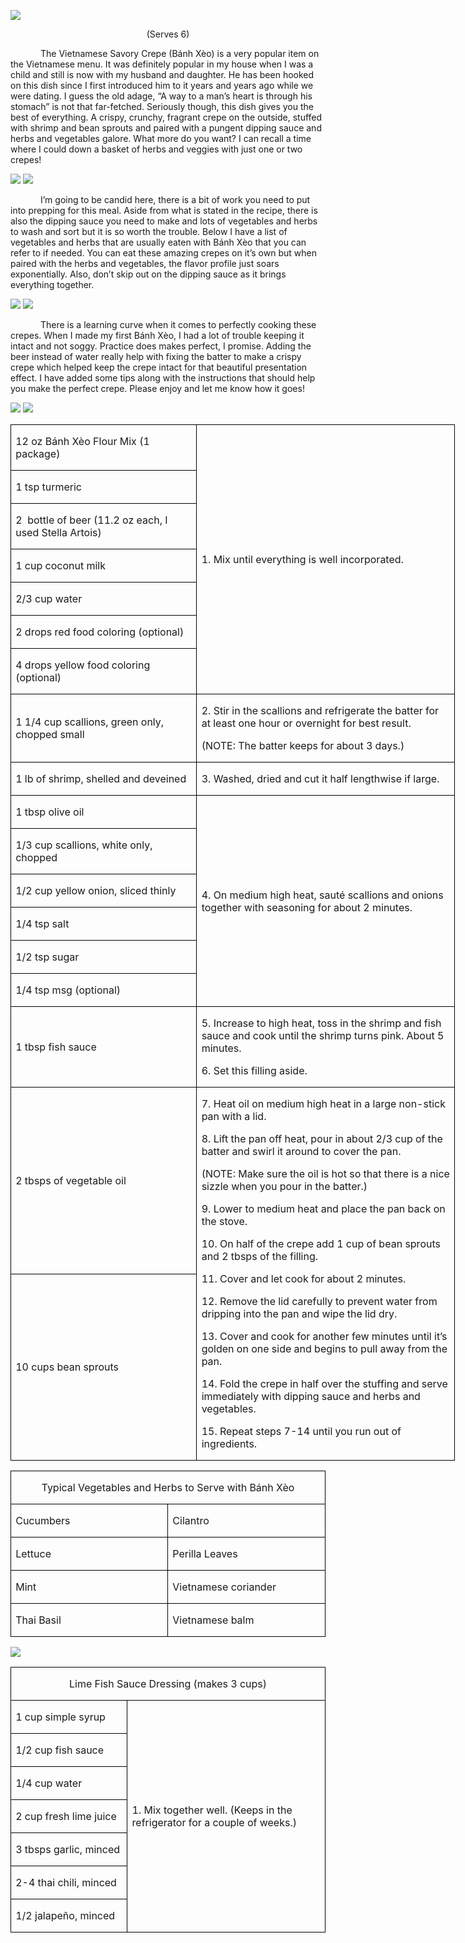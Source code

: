 ![](images/2015/10/20150802-20150802-DSC_4087.jpg)
<p align=center style='text-align:center'><span>(Serves 6)</span></p>

<p style='text-indent:.5in'><span style=''>The
Vietnamese Savory Crepe (Bánh Xèo) is a very popular item on the Vietnamese menu. It was definitely popular in my house when I was a child and still is now with my husband and daughter. He has been hooked on this dish since I first introduced him to it years and years ago while we were dating. I guess the old adage, “A way to a man’s heart is through his stomach” is not that far-fetched. Seriously though, this dish gives you the best of everything. A crispy, crunchy, fragrant crepe on the outside, stuffed with shrimp and bean sprouts and paired with a pungent dipping sauce and herbs and vegetables galore. What more do you want? I can recall a time where I could down a basket of herbs and veggies with just one or two crepes!</span></p>

![](images/2015/10/20150801-20150801-DSC_4062.jpg)
![](images/2015/10/20150801-20150801-DSC_4063.jpg)

<p style='text-indent:.5in'><span style=''>I’m going to be candid here, there is a bit of work you need to put into prepping for this meal. Aside from what is stated in the recipe, there is also the dipping sauce you need to make and lots of vegetables and herbs to wash and sort but it is so worth the trouble. Below I have a list of vegetables and herbs that are usually eaten with Bánh Xèo that you can refer to if needed. You can eat these amazing crepes on it’s own but when paired with the herbs and vegetables, the flavor profile just soars exponentially. Also, don’t skip out on the dipping sauce as it brings everything together.</span></p>

![](images/2015/10/20150801-20150801-DSC_4066.jpg)
![](images/2015/10/20150801-20150801-DSC_4069.jpg)

<p style='text-indent:.5in'><span style=''>There is a learning curve when it comes to perfectly cooking these crepes. When I made my first Bánh Xèo, I had a lot of trouble keeping it intact and not soggy. Practice does makes perfect, I promise. Adding the beer instead of water really help with fixing the batter to make a crispy crepe which helped keep the crepe intact for that beautiful presentation effect. I have added some tips along with the instructions that should help you make the perfect crepe. Please enjoy and let me know how it goes!</span></p>

![](images/2015/10/20150802-20150802-DSC_4075.jpg)
![](images/2015/10/20150802-20150802-DSC_4081.jpg)

<table border=1 cellspacing=0 cellpadding=0 width=533
 style='width:533.4pt;border-collapse:collapse;border:none'>
 <tr style='height:23.25pt'>
  <td width=221 style='width:221.4pt;border:solid windowtext 1.0pt;padding:
  0in 5.4pt 0in 5.4pt;height:23.25pt'>
  <p><span style=''>12 oz Bánh Xèo Flour Mix
  (1 package)</span></p>
  </td>
  <td width=312 rowspan=7 style='width:312.0pt;border:solid windowtext 1.0pt;
  border-left:none;padding:0in 5.4pt 0in 5.4pt;height:23.25pt'>
  <p><span style=''>1. Mix until everything is
  well incorporated.</span></p>
  </td>
 </tr>
 <tr style='height:21.9pt'>
  <td width=221 style='width:221.4pt;border:solid windowtext 1.0pt;border-top:
  none;padding:0in 5.4pt 0in 5.4pt;height:21.9pt'>
  <p><span style=''>1 tsp turmeric</span></p>
  </td>
 </tr>
 <tr style='height:21.9pt'>
  <td width=221 style='width:221.4pt;border:solid windowtext 1.0pt;border-top:
  none;padding:0in 5.4pt 0in 5.4pt;height:21.9pt'>
  <p><span style=''>2&nbsp; bottle of beer
  (11.2 oz each, I used Stella Artois)&nbsp; </span></p>
  </td>
 </tr>
 <tr style='height:21.9pt'>
  <td width=221 style='width:221.4pt;border:solid windowtext 1.0pt;border-top:
  none;padding:0in 5.4pt 0in 5.4pt;height:21.9pt'>
  <p><span style=''>1 cup coconut milk</span></p>
  </td>
 </tr>
 <tr style='height:21.9pt'>
  <td width=221 style='width:221.4pt;border:solid windowtext 1.0pt;border-top:
  none;padding:0in 5.4pt 0in 5.4pt;height:21.9pt'>
  <p><span style=''>2/3 cup water</span></p>
  </td>
 </tr>
 <tr style='height:21.9pt'>
  <td width=221 style='width:221.4pt;border:solid windowtext 1.0pt;border-top:
  none;padding:0in 5.4pt 0in 5.4pt;height:21.9pt'>
  <p><span style=''>2 drops red food coloring
  (optional)</span></p>
  </td>
 </tr>
 <tr style='height:21.9pt'>
  <td width=221 style='width:221.4pt;border:solid windowtext 1.0pt;border-top:
  none;padding:0in 5.4pt 0in 5.4pt;height:21.9pt'>
  <p><span style=''>4 drops yellow food
  coloring (optional)</span></p>
  </td>
 </tr>
 <tr style='height:21.9pt'>
  <td width=221 style='width:221.4pt;border:solid windowtext 1.0pt;border-top:
  none;padding:0in 5.4pt 0in 5.4pt;height:21.9pt'>
  <p><span style=''>1 1/4 cup scallions, green
  only, chopped small</span></p>
  </td>
  <td width=312 style='width:312.0pt;border-top:none;border-left:none;
  border-bottom:solid windowtext 1.0pt;border-right:solid windowtext 1.0pt;
  padding:0in 5.4pt 0in 5.4pt;height:21.9pt'>
  <p><span style=''>2. Stir in the scallions
  and refrigerate the batter for at least one hour or overnight for best
  result.</span></p>
  <p><span style=''>(NOTE: The batter keeps
  for about 3 days.)</span></p>
  </td>
 </tr>
 <tr style='height:21.9pt'>
  <td width=221 style='width:221.4pt;border:solid windowtext 1.0pt;border-top:
  none;padding:0in 5.4pt 0in 5.4pt;height:21.9pt'>
  <p><span style=''>1 lb of shrimp, shelled
  and deveined</span></p>
  </td>
  <td width=312 style='width:312.0pt;border-top:none;border-left:none;
  border-bottom:solid windowtext 1.0pt;border-right:solid windowtext 1.0pt;
  padding:0in 5.4pt 0in 5.4pt;height:21.9pt'>
  <p><span style=''>3. Washed, dried and cut
  it half lengthwise if large.</span></p>
  </td>
 </tr>
 <tr style='height:21.9pt'>
  <td width=221 style='width:221.4pt;border:solid windowtext 1.0pt;border-top:
  none;padding:0in 5.4pt 0in 5.4pt;height:21.9pt'>
  <p><span style=''>1 tbsp olive oil</span></p>
  </td>
  <td width=312 rowspan=6 style='width:312.0pt;border-top:none;border-left:
  none;border-bottom:solid windowtext 1.0pt;border-right:solid windowtext 1.0pt;
  padding:0in 5.4pt 0in 5.4pt;height:21.9pt'>
  <p><span style=''>4. On medium high heat,
  sauté scallions and onions together with seasoning for about 2 minutes. </span></p>
  </td>
 </tr>
 <tr style='height:21.9pt'>
  <td width=221 style='width:221.4pt;border:solid windowtext 1.0pt;border-top:
  none;padding:0in 5.4pt 0in 5.4pt;height:21.9pt'>
  <p><span style=''>1/3 cup scallions, white
  only, chopped</span></p>
  </td>
 </tr>
 <tr style='height:21.9pt'>
  <td width=221 style='width:221.4pt;border:solid windowtext 1.0pt;border-top:
  none;padding:0in 5.4pt 0in 5.4pt;height:21.9pt'>
  <p><span style=''>1/2 cup yellow onion,
  sliced thinly </span></p>
  </td>
 </tr>
 <tr style='height:21.9pt'>
  <td width=221 style='width:221.4pt;border:solid windowtext 1.0pt;border-top:
  none;padding:0in 5.4pt 0in 5.4pt;height:21.9pt'>
  <p><span style=''>1/4 tsp salt</span></p>
  </td>
 </tr>
 <tr style='height:21.9pt'>
  <td width=221 style='width:221.4pt;border:solid windowtext 1.0pt;border-top:
  none;padding:0in 5.4pt 0in 5.4pt;height:21.9pt'>
  <p><span style=''>1/2 tsp sugar</span></p>
  </td>
 </tr>
 <tr style='height:21.9pt'>
  <td width=221 style='width:221.4pt;border:solid windowtext 1.0pt;border-top:
  none;padding:0in 5.4pt 0in 5.4pt;height:21.9pt'>
  <p><span style=''>1/4 tsp msg (optional)</span></p>
  </td>
 </tr>
 <tr style='height:21.9pt'>
  <td width=221 style='width:221.4pt;border:solid windowtext 1.0pt;border-top:
  none;padding:0in 5.4pt 0in 5.4pt;height:21.9pt'>
  <p><span style=''>1 tbsp fish sauce</span></p>
  </td>
  <td width=312 style='width:312.0pt;border-top:none;border-left:none;
  border-bottom:solid windowtext 1.0pt;border-right:solid windowtext 1.0pt;
  padding:0in 5.4pt 0in 5.4pt;height:21.9pt'>
  <p><span style=''>5. Increase to high heat,
  toss in the shrimp and fish sauce and cook until the shrimp turns pink. About
  5 minutes.</span></p>
  <p><span style=''>6. Set this filling aside.</span></p>
  </td>
 </tr>
 <tr style='height:21.9pt'>
  <td width=221 style='width:221.4pt;border:solid windowtext 1.0pt;border-top:
  none;padding:0in 5.4pt 0in 5.4pt;height:21.9pt'>
  <p><span style=''>2 tbsps of vegetable oil</span></p>
  </td>
  <td width=312 rowspan=2 style='width:312.0pt;border-top:none;border-left:
  none;border-bottom:solid windowtext 1.0pt;border-right:solid windowtext 1.0pt;
  padding:0in 5.4pt 0in 5.4pt;height:21.9pt'>
  <p><span style=''>7. Heat oil on medium high
  heat in a large non-stick pan with a lid.</span></p>
  <p><span style=''>8. Lift the pan off heat,
  pour in about 2/3 cup of the batter and swirl it around to cover the pan.</span></p>
  <p><span style=''>(NOTE: Make sure the oil
  is hot so that there is a nice sizzle when you pour in the batter.)</span></p>
  <p><span style=''>9. Lower to medium heat
  and place the pan back on the stove.</span></p>
  <p><span style=''>10. On half of the crepe add
  1 cup of bean sprouts and 2 tbsps of the filling.</span></p>
  <p><span style=''>11. Cover and let cook for
  about 2 minutes.</span></p>
  <p><span style=''>12. Remove the lid
  carefully to prevent water from dripping into the pan and wipe the lid dry.</span></p>
  <p><span style=''>13. Cover and cook for
  another few minutes until it’s golden on one side and begins to pull away
  from the pan.</span></p>
  <p><span style=''>14. Fold the crepe in half
  over the stuffing and serve immediately with dipping sauce and herbs and
  vegetables.</span></p>
  <p><span style=''>15. Repeat steps 7-14
  until you run out of ingredients.</span></p>
  </td>
 </tr>
 <tr style='height:21.9pt'>
  <td width=221 style='width:221.4pt;border:solid windowtext 1.0pt;border-top:
  none;padding:0in 5.4pt 0in 5.4pt;height:21.9pt'>
  <p><span style=''>10 cups bean sprouts </span></p>
  </td>
 </tr>
</table>

<table border=1 cellspacing=0 cellpadding=0
 style='border-collapse:collapse;border:none'>
 <tr style='height:26.2pt'>
  <td width=533 colspan=2 style='width:532.9pt;border:solid windowtext 1.0pt;
  padding:0in 5.4pt 0in 5.4pt;height:26.2pt'>
  <p align=center style='text-align:center'><span
  style=''>Typical Vegetables and Herbs to Serve with Bánh Xèo</span></p>
  </td>
 </tr>
 <tr style='height:26.15pt'>
  <td width=266 style='width:266.45pt;border:solid windowtext 1.0pt;border-top:
  none;padding:0in 5.4pt 0in 5.4pt;height:26.15pt'>
  <p><span style=''>Cucumbers</span></p>
  </td>
  <td width=266 style='width:266.45pt;border-top:none;border-left:none;
  border-bottom:solid windowtext 1.0pt;border-right:solid windowtext 1.0pt;
  padding:0in 5.4pt 0in 5.4pt;height:26.15pt'>
  <p><span style=''>Cilantro</span></p>
  </td>
 </tr>
 <tr style='height:26.15pt'>
  <td width=266 style='width:266.45pt;border:solid windowtext 1.0pt;border-top:
  none;padding:0in 5.4pt 0in 5.4pt;height:26.15pt'>
  <p><span style=''>Lettuce</span></p>
  </td>
  <td width=266 style='width:266.45pt;border-top:none;border-left:none;
  border-bottom:solid windowtext 1.0pt;border-right:solid windowtext 1.0pt;
  padding:0in 5.4pt 0in 5.4pt;height:26.15pt'>
  <p><span style=''>Perilla Leaves</span></p>
  </td>
 </tr>
 <tr style='height:26.15pt'>
  <td width=266 style='width:266.45pt;border:solid windowtext 1.0pt;border-top:
  none;padding:0in 5.4pt 0in 5.4pt;height:26.15pt'>
  <p><span style=''>Mint</span></p>
  </td>
  <td width=266 style='width:266.45pt;border-top:none;border-left:none;
  border-bottom:solid windowtext 1.0pt;border-right:solid windowtext 1.0pt;
  padding:0in 5.4pt 0in 5.4pt;height:26.15pt'>
  <p><span style=''>Vietnamese coriander</span></p>
  </td>
 </tr>
 <tr style='height:26.15pt'>
  <td width=266 style='width:266.45pt;border:solid windowtext 1.0pt;border-top:
  none;padding:0in 5.4pt 0in 5.4pt;height:26.15pt'>
  <p><span style=''>Thai Basil</span></p>
  </td>
  <td width=266 style='width:266.45pt;border-top:none;border-left:none;
  border-bottom:solid windowtext 1.0pt;border-right:solid windowtext 1.0pt;
  padding:0in 5.4pt 0in 5.4pt;height:26.15pt'>
  <p><span style=''>Vietnamese balm</span></p>
  </td>
 </tr>
</table>

![](images/2015/10/20150802-20150802-DSC_4077.jpg)

<table border=1 cellspacing=0 cellpadding=0
 style='border-collapse:collapse;border:none'>
 <tr style='height:23.9pt'>
  <td width=533 colspan=2 style='width:533.3pt;border:solid windowtext 1.0pt;
  padding:0in 5.4pt 0in 5.4pt;height:23.9pt'>
  <p align=center style='text-align:center'><span
  style=''>Lime Fish Sauce Dressing (makes 3 cups)</span></p>
  </td>
 </tr>
 <tr style='height:23.9pt'>
  <td width=186 style='width:186.15pt;border:solid windowtext 1.0pt;border-top:
  none;padding:0in 5.4pt 0in 5.4pt;height:23.9pt'>
  <p><span style=''>1 cup simple syrup</span></p>
  </td>
  <td width=347 rowspan=7 style='width:347.15pt;border-top:none;border-left:
  none;border-bottom:solid windowtext 1.0pt;border-right:solid windowtext 1.0pt;
  padding:0in 5.4pt 0in 5.4pt;height:23.9pt'>
  <p><span style=''>1. Mix together well.
  (Keeps in the refrigerator for a couple of weeks.)</span></p>
  </td>
 </tr>
 <tr style='height:23.9pt'>
  <td width=186 style='width:186.15pt;border:solid windowtext 1.0pt;border-top:
  none;padding:0in 5.4pt 0in 5.4pt;height:23.9pt'>
  <p><span style=''>1/2 cup fish sauce</span></p>
  </td>
 </tr>
 <tr style='height:23.9pt'>
  <td width=186 style='width:186.15pt;border:solid windowtext 1.0pt;border-top:
  none;padding:0in 5.4pt 0in 5.4pt;height:23.9pt'>
  <p><span style=''>1/4 cup water</span></p>
  </td>
 </tr>
 <tr style='height:22.5pt'>
  <td width=186 style='width:186.15pt;border:solid windowtext 1.0pt;border-top:
  none;padding:0in 5.4pt 0in 5.4pt;height:22.5pt'>
  <p><span style=''>2 cup fresh lime juice</span></p>
  </td>
 </tr>
 <tr style='height:23.9pt'>
  <td width=186 style='width:186.15pt;border:solid windowtext 1.0pt;border-top:
  none;padding:0in 5.4pt 0in 5.4pt;height:23.9pt'>
  <p><span style=''>3 tbsps garlic, minced</span></p>
  </td>
 </tr>
 <tr style='height:22.5pt'>
  <td width=186 style='width:186.15pt;border:solid windowtext 1.0pt;border-top:
  none;padding:0in 5.4pt 0in 5.4pt;height:22.5pt'>
  <p><span style=''>2-4 thai chili, minced</span></p>
  </td>
 </tr>
 <tr style='height:23.9pt'>
  <td width=186 style='width:186.15pt;border:solid windowtext 1.0pt;border-top:
  none;padding:0in 5.4pt 0in 5.4pt;height:23.9pt'>
  <p><span style=''>1/2 jalapeño, minced </span></p>
  </td>
 </tr>
</table>